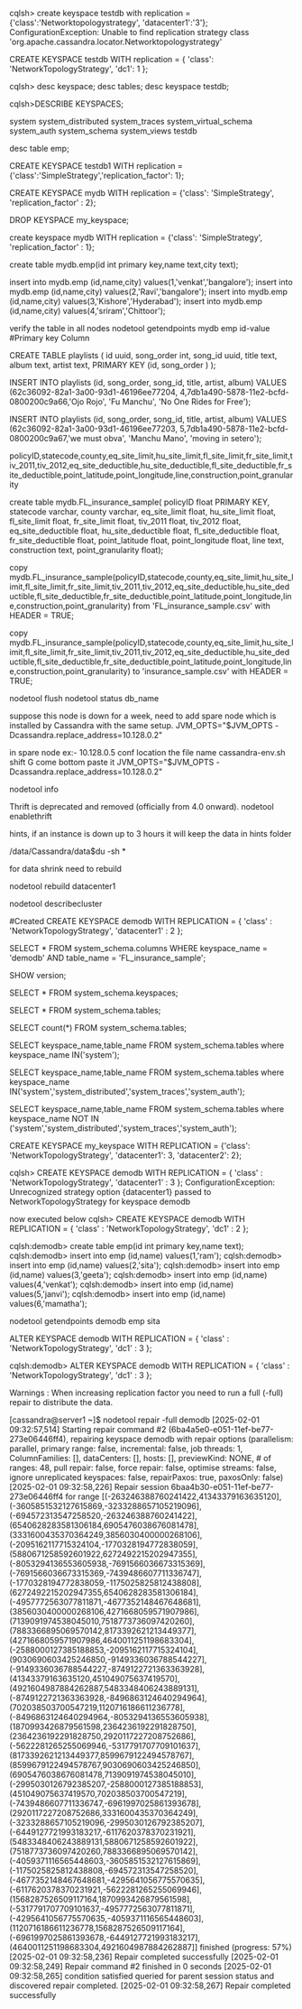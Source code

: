 

cqlsh> create keyspace testdb with replication = {'class':'Networktopologystrategy', 'datacenter1':'3'};
ConfigurationException: Unable to find replication strategy class 'org.apache.cassandra.locator.Networktopologystrategy'

CREATE KEYSPACE testdb 
WITH replication = {
  'class': 'NetworkTopologyStrategy',
  'dc1': 1
};


cqlsh> desc keyspace;
desc tables;
desc keyspace testdb;

cqlsh>DESCRIBE KEYSPACES;

system       system_distributed  system_traces  system_virtual_schema
system_auth  system_schema       system_views   testdb



desc table emp;

CREATE KEYSPACE testdb1 WITH replication = {'class':'SimpleStrategy','replication_factor': 1};

CREATE KEYSPACE mydb WITH replication = {'class': 'SimpleStrategy', 'replication_factor' : 2};

DROP KEYSPACE my_keyspace;

create keyspace mydb WITH replication = {'class': 'SimpleStrategy', 'replication_factor' : 1};

create table mydb.emp(id int primary key,name text,city text);

insert into mydb.emp (id,name,city)  values(1,'venkat','bangalore');
insert into mydb.emp (id,name,city)  values(2,'Ravi','bangalore');
insert into mydb.emp (id,name,city)  values(3,'Kishore','Hyderabad');
insert into mydb.emp (id,name,city)  values(4,'sriram','Chittoor');

verify the table in all nodes
nodetool getendpoints mydb emp id-value  #Primary key Column


CREATE TABLE playlists (
id uuid,
song_order int,
song_id uuid,
title text,
album text,
artist text,
PRIMARY KEY (id, song_order ) );

INSERT INTO playlists (id, song_order, song_id, title, artist, album) VALUES (62c36092-82a1-3a00-93d1-46196ee77204, 4,7db1a490-5878-11e2-bcfd-0800200c9a66,'Ojo Rojo', 'Fu Manchu', 'No One Rides for Free');

INSERT INTO playlists (id, song_order, song_id, title, artist, album) VALUES (62c36092-82a1-3a00-93d1-46196ee77203, 5,7db1a490-5878-11e2-bcfd-0800200c9a67,'we must obva', 'Manchu Mano', 'moving in setero');

policyID,statecode,county,eq_site_limit,hu_site_limit,fl_site_limit,fr_site_limit,tiv_2011,tiv_2012,eq_site_deductible,hu_site_deductible,fl_site_deductible,fr_site_deductible,point_latitude,point_longitude,line,construction,point_granularity

create table mydb.FL_insurance_sample( 
policyID float PRIMARY KEY, 
statecode varchar, 
county varchar, 
eq_site_limit float, 
hu_site_limit float, 
fl_site_limit float, 
fr_site_limit float, 
tiv_2011 float, 
tiv_2012 float, 
eq_site_deductible float, 
hu_site_deductible float, 
fl_site_deductible float, 
fr_site_deductible float, 
point_latitude float, 
point_longitude float, 
line text, 
construction text, 
point_granularity float);

copy mydb.FL_insurance_sample(policyID,statecode,county,eq_site_limit,hu_site_limit,fl_site_limit,fr_site_limit,tiv_2011,tiv_2012,eq_site_deductible,hu_site_deductible,fl_site_deductible,fr_site_deductible,point_latitude,point_longitude,line,construction,point_granularity) from 'FL_insurance_sample.csv' with HEADER = TRUE;

copy mydb.FL_insurance_sample(policyID,statecode,county,eq_site_limit,hu_site_limit,fl_site_limit,fr_site_limit,tiv_2011,tiv_2012,eq_site_deductible,hu_site_deductible,fl_site_deductible,fr_site_deductible,point_latitude,point_longitude,line,construction,point_granularity) to 'insurance_sample.csv' with HEADER = TRUE;


nodetool flush
nodetool status db_name

suppose this node is down for a week, need to add spare node which is installed by Cassandra with the same setup.
JVM_OPTS="$JVM_OPTS -Dcassandra.replace_address=10.128.0.2"

in spare node ex:- 10.128.0.5
conf location the file name cassandra-env.sh
shift G come bottom paste it 
JVM_OPTS="$JVM_OPTS -Dcassandra.replace_address=10.128.0.2"

nodetool info

Thrift is deprecated and removed (officially from 4.0 onward).
nodetool enablethrift

hints, if an instance is down up to 3 hours it will keep the data in hints folder

/data/Cassandra/data$du -sh *

for data shrink need to rebuild 

nodetool rebuild datacenter1

nodetool describecluster

#Created 
CREATE KEYSPACE demodb WITH REPLICATION = { 'class' : 'NetworkTopologyStrategy', 'datacenter1' : 2 };

SELECT * FROM system_schema.columns
WHERE keyspace_name = 'demodb' AND table_name = 'FL_insurance_sample';

SHOW version;

SELECT * FROM system_schema.keyspaces;

SELECT * FROM system_schema.tables;

SELECT count(*) FROM system_schema.tables;

SELECT keyspace_name,table_name FROM system_schema.tables where keyspace_name IN('system');

SELECT keyspace_name,table_name FROM system_schema.tables where keyspace_name IN('system','system_distributed','system_traces','system_auth');

SELECT keyspace_name,table_name FROM system_schema.tables where keyspace_name NOT IN ('system','system_distributed','system_traces','system_auth');

CREATE KEYSPACE my_keyspace WITH REPLICATION = {'class': 'NetworkTopologyStrategy', 'datacenter1': 3, 'datacenter2': 2};


cqlsh> CREATE KEYSPACE demodb WITH REPLICATION = { 'class' : 'NetworkTopologyStrategy', 'datacenter1' : 3 };
ConfigurationException: Unrecognized strategy option {datacenter1} passed to NetworkTopologyStrategy for keyspace demodb

now executed below
cqlsh>  CREATE KEYSPACE demodb WITH REPLICATION = { 'class' : 'NetworkTopologyStrategy', 'dc1' : 2 };

cqlsh:demodb> create table emp(id int primary key,name text);
cqlsh:demodb> insert into emp (id,name) values(1,'ram');
cqlsh:demodb> insert into emp (id,name) values(2,'sita');
cqlsh:demodb> insert into emp (id,name) values(3,'geeta');
cqlsh:demodb> insert into emp (id,name) values(4,'venkat');
cqlsh:demodb> insert into emp (id,name) values(5,'janvi');
cqlsh:demodb> insert into emp (id,name) values(6,'mamatha');

nodetool getendpoints demodb emp sita

ALTER KEYSPACE demodb WITH REPLICATION = { 'class' : 'NetworkTopologyStrategy', 'dc1' : 3 };

cqlsh:demodb> ALTER KEYSPACE demodb WITH REPLICATION = { 'class' : 'NetworkTopologyStrategy', 'dc1' : 3 };

Warnings :
When increasing replication factor you need to run a full (-full) repair to distribute the data.

[cassandra@server1 ~]$ nodetool repair -full demodb
[2025-02-01 09:32:57,514] Starting repair command #2 (6ba4a5e0-e051-11ef-be77-273e06446ff4), repairing keyspace demodb with repair options (parallelism: parallel, primary range: false, incremental: false, job threads: 1, ColumnFamilies: [], dataCenters: [], hosts: [], previewKind: NONE, # of ranges: 48, pull repair: false, force repair: false, optimise streams: false, ignore unreplicated keyspaces: false, repairPaxos: true, paxosOnly: false)
[2025-02-01 09:32:58,226] Repair session 6baa4b30-e051-11ef-be77-273e06446ff4 for range [(-263246388760241422,41343379163635120], (-3605851532127615869,-3233288657105219096], (-694572313547258520,-263246388760241422], (6540628283581306184,6905476038676081478], (3331600435370364249,3856030400000268106], (-2095162117715324104,-1770328194772838059], (5880671258592601922,6272492215202947355], (-8053294136553605938,-7691566036673315369], (-7691566036673315369,-7439486607711336747], (-1770328194772838059,-1175025825812438808], (6272492215202947355,6540628283581306184], (-4957772563077811871,-4677352148467648681], (3856030400000268106,4271668059571907986], (7139091974538045010,7518773736097420260], (7883366895069570142,8173392621213449377], (4271668059571907986,4640011251198683304], (-2588000127385188853,-2095162117715324104], (9030690603425246850,-9149336036788544227], (-9149336036788544227,-8749122721363363928], (41343379163635120,451049075637419570], (4921604987884262887,5483348406243889131], (-8749122721363363928,-8496863124640294964], (702038503700547219,1120716186611236778], (-8496863124640294964,-8053294136553605938], (1870993426879561598,2364236192291828750], (2364236192291828750,2920117227208752686], (-5622281265255069946,-5317791707709101637], (8173392621213449377,8599679122494578767], (8599679122494578767,9030690603425246850], (6905476038676081478,7139091974538045010], (-2995030126792385207,-2588000127385188853], (451049075637419570,702038503700547219], (-7439486607711336747,-6961997025861393678], (2920117227208752686,3331600435370364249], (-3233288657105219096,-2995030126792385207], (-6449127721993183217,-6117620378370231921], (5483348406243889131,5880671258592601922], (7518773736097420260,7883366895069570142], (-4059371116565448603,-3605851532127615869], (-1175025825812438808,-694572313547258520], (-4677352148467648681,-4295641056775570635], (-6117620378370231921,-5622281265255069946], (1568287526509117164,1870993426879561598], (-5317791707709101637,-4957772563077811871], (-4295641056775570635,-4059371116565448603], (1120716186611236778,1568287526509117164], (-6961997025861393678,-6449127721993183217], (4640011251198683304,4921604987884262887]] finished (progress: 57%)
[2025-02-01 09:32:58,236] Repair completed successfully
[2025-02-01 09:32:58,249] Repair command #2 finished in 0 seconds
[2025-02-01 09:32:58,265] condition satisfied queried for parent session status and discovered repair completed.
[2025-02-01 09:32:58,267] Repair completed successfully





